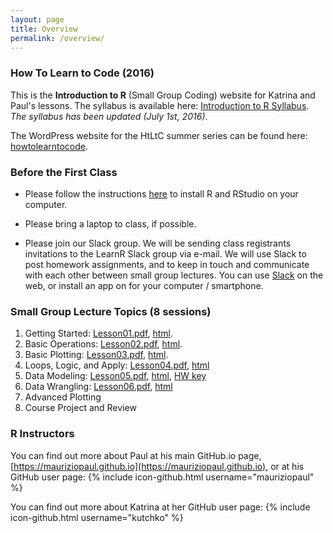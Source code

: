 ```yaml
---
layout: page
title: Overview
permalink: /overview/
---
```


### How To Learn to Code (2016)
This is the **Introduction to R** (Small Group Coding) website for Katrina and Paul's lessons. The syllabus is available here: [Introduction to R Syllabus](http://mauriziopaul.github.io/intro-to-R/teachingResources/Syllabus_IntroToR.pdf). _The syllabus has been updated (July 1st, 2016)_.

The WordPress website for the HtLtC summer series can be found here:
[howtolearntocode](http://howtolearntocode.web.unc.edu).

### Before the First Class
* Please follow the instructions [here][installation] to install R and RStudio on your computer. 

* Please bring a laptop to class, if possible.

* Please join our Slack group. We will be sending class registrants invitations to the LearnR Slack group via e-mail. We will use Slack to post homework assignments, and to keep in touch and communicate with each other between small group lectures. You can use [Slack][slack] on the web, or install an app on for your computer / smartphone.

[slack]: https://www.slack.com
[installation]: http://mauriziopaul.github.io/intro-to-R/jekyll/2016/06/08/Installing-R-RStudio

### Small Group Lecture Topics (8 sessions)
1. Getting Started: [Lesson01.pdf](http://mauriziopaul.github.io/intro-to-R/lecturePDFs/Lesson01.pdf),
	[html](http://mauriziopaul.github.io/intro-to-R/jekyll/2016/06/13/Lesson-01-intro).
2. Basic Operations: [Lesson02.pdf](http://mauriziopaul.github.io/intro-to-R/lecturePDFs/Lesson02.pdf), [html](http://mauriziopaul.github.io/intro-to-R/jekyll/2016/06/20/Lesson-02-basic-operations).
3. Basic Plotting: [Lesson03.pdf](http://mauriziopaul.github.io/intro-to-R/lecturePDFs/Lesson03.pdf), [html](http://mauriziopaul.github.io/intro-to-R/jekyll/2016/06/27/Lesson-03-basic-plotting).
4. Loops, Logic, and Apply: [Lesson04.pdf](http://mauriziopaul.github.io/intro-to-R/lecturePDFs/Lesson04.pdf), [html](http://mauriziopaul.github.io/intro-to-R/jekyll/2016/07/05/Lesson-04-apply)
5. Data Modeling: [Lesson05.pdf](http://mauriziopaul.github.io/intro-to-R/lecturePDFs/Lesson05.pdf), [html](http://mauriziopaul.github.io/intro-to-R/statistics/2016/07/11/Lesson-05-data-modeling), [HW key](http://mauriziopaul.github.io/intro-to-R/homeworks/Lesson05Homework.R)
6. Data Wrangling: [Lesson06.pdf](http://mauriziopaul.github.io/intro-to-R/lecturePDFs/Lesson06.pdf), [html](http://mauriziopaul.github.io/intro-to-R/jekyll/2016/07/18/Lesson-06-data-wrangling) 
7. Advanced Plotting
8. Course Project and Review

### R Instructors
You can find out more about Paul at his main GitHub.io page, [https://mauriziopaul.github.io](https://mauriziopaul.github.io), or at his GitHub user page: {% include icon-github.html username="mauriziopaul" %}

You can find out more about Katrina at her GitHub user page: {% include icon-github.html username="kutchko" %}
